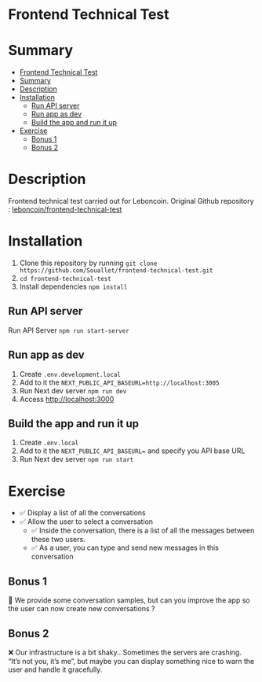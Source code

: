 # Frontend Technical Test

# Summary

- [Frontend Technical Test](#frontend-technical-test)
- [Summary](#summary)
- [Description](#description)
- [Installation](#installation)
  - [Run API server](#run-api-server)
  - [Run app as dev](#run-app-as-dev)
  - [Build the app and run it up](#build-the-app-and-run-it-up)
- [Exercise](#exercise)
  - [Bonus 1](#bonus-1)
  - [Bonus 2](#bonus-2)

# Description

Frontend technical test carried out for Leboncoin.
Original Github repository : [leboncoin/frontend-technical-test](https://github.com/leboncoin/frontend-technical-test)

# Installation

1. Clone this repository by running `git clone https://github.com/Souallet/frontend-technical-test.git`
2. `cd frontend-technical-test`
3. Install dependencies `npm install`

## Run API server

Run API Server `npm run start-server`

## Run app as dev

1. Create `.env.development.local`
2. Add to it the `NEXT_PUBLIC_API_BASEURL=http://localhost:3005`
3. Run Next dev server `npm run dev`
4. Access [http://localhost:3000](http://localhost:3000)

## Build the app and run it up

1. Create `.env.local`
2. Add to it the `NEXT_PUBLIC_API_BASEURL=` and specify you API base URL
3. Run Next dev server `npm run start`

# Exercise

- :white_check_mark: Display a list of all the conversations
- :white_check_mark: Allow the user to select a conversation
  - :white_check_mark: Inside the conversation, there is a list of all the messages between these two users.
  - :white_check_mark: As a user, you can type and send new messages in this conversation

## Bonus 1

:small_orange_diamond: We provide some conversation samples, but can you improve the app so the user can now create new conversations ?

## Bonus 2

:x: Our infrastructure is a bit shaky.. Sometimes the servers are crashing. “It’s not you, it’s me”, but maybe you can display something nice to warn the user and handle it gracefully.

